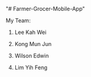 "# Farmer-Grocer-Mobile-App"

My Team:

1. Lee Kah Wei

2. Kong Mun Jun

3. Wilson Edwin

4. Lim Yih Feng
